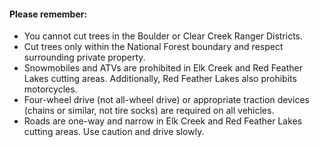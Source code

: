 #### Please remember:

*   You cannot cut trees in the Boulder or Clear Creek Ranger Districts.
*   Cut trees only within the National Forest boundary and respect surrounding private property. 
* Snowmobiles and ATVs are prohibited in Elk Creek and Red Feather Lakes cutting areas. Additionally, Red Feather Lakes also prohibits motorcycles.
*   Four-wheel drive (not all-wheel drive) or appropriate traction devices (chains or similar, not tire socks) are required on all vehicles.
* Roads are one-way and narrow in Elk Creek and Red Feather Lakes cutting areas. Use caution and drive slowly.




